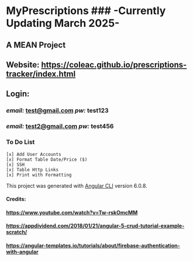 # MyPrescriptions ### -Currently Updating March 2025-
  ## A MEAN Project
  ## Website: https://coleac.github.io/prescriptions-tracker/index.html
  
  ## Login:
   ### *email:* test@gmail.com *pw:* test123
   ### *email:* test2@gmail.com *pw:* test456

  
  ### To Do List
  
    [x] Add User Accounts
    [x] Format Table Date/Price ($)
    [x] SSH
    [x] Table Http Links
    [x] Print with Formatting
    
    

This project was generated with [Angular CLI](https://github.com/angular/angular-cli) version 6.0.8.

#### Credits:
#### https://www.youtube.com/watch?v=Tw-rskOmcMM
#### https://appdividend.com/2018/01/21/angular-5-crud-tutorial-example-scratch/
#### https://angular-templates.io/tutorials/about/firebase-authentication-with-angular
